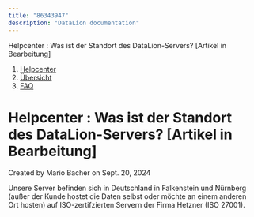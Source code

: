 ```yaml
---
title: "86343947"
description: "DataLion documentation"
---
```


Helpcenter : Was ist der Standort des DataLion-Servers? \[Artikel in Bearbeitung\]  

1.  [Helpcenter](index.html)
2.  [Übersicht](2982609.html)
3.  [FAQ](FAQ_3539147.html)

# Helpcenter : Was ist der Standort des DataLion-Servers? \[Artikel in Bearbeitung\]

Created by Mario Bacher on Sept. 20, 2024

Unsere Server befinden sich in Deutschland in Falkenstein und Nürnberg (außer der Kunde hostet die Daten selbst oder möchte an einem anderen Ort hosten) auf ISO-zertifzierten Servern der Firma Hetzner (ISO 27001).